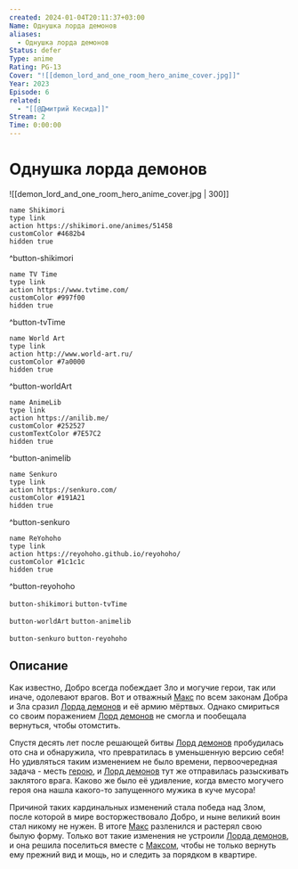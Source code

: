 ```yaml
---
created: 2024-01-04T20:11:37+03:00
Name: Однушка лорда демонов
aliases:
  - Однушка лорда демонов
Status: defer
Type: anime
Rating: PG-13
Cover: "![[demon_lord_and_one_room_hero_anime_cover.jpg]]"
Year: 2023
Episode: 6
related:
  - "[[@Дмитрий Кесида]]"
Stream: 2
Time: 0:00:00
---
```


# Однушка лорда демонов

![[demon_lord_and_one_room_hero_anime_cover.jpg | 300]]

```button
name Shikimori
type link
action https://shikimori.one/animes/51458
customColor #4682b4
hidden true
```
^button-shikimori

```button
name TV Time
type link
action https://www.tvtime.com/
customColor #997f00
hidden true
```
^button-tvTime

```button
name World Art
type link
action http://www.world-art.ru/
customColor #7a0000
hidden true
```
^button-worldArt

```button
name AnimeLib
type link
action https://anilib.me/
customColor #252527
customTextColor #7E57C2
hidden true
```
^button-animelib

```button
name Senkuro
type link
action https://senkuro.com/
customColor #191A21
hidden true
```
^button-senkuro

```button
name ReYohoho
type link
action https://reyohoho.github.io/reyohoho/
customColor #1c1c1c
hidden true
```
^button-reyohoho

`button-shikimori` `button-tvTime`

`button-worldArt` `button-animelib`

`button-senkuro` `button-reyohoho`

## Описание

Как известно, Добро всегда побеждает Зло и могучие герои, так или иначе, одолевают врагов. Вот и отважный [Макс](https://shikimori.one/characters/207661-max) по всем законам Добра и Зла сразил [Лорда демонов](https://shikimori.one/characters/207662-maou) и её армию мёртвых. Однако смириться со своим поражением [Лорд демонов](https://shikimori.one/characters/207662-maou) не смогла и пообещала вернуться, чтобы отомстить. 

Спустя десять лет после решающей битвы [Лорд демонов](https://shikimori.one/characters/207662-maou) пробудилась ото сна и обнаружила, что превратилась в уменьшенную версию себя! Но удивляться таким изменением не было времени, первоочередная задача - месть [герою](https://shikimori.one/characters/207661-max), и [Лорд демонов](https://shikimori.one/characters/207662-maou) тут же отправилась разыскивать заклятого врага. Каково же было её удивление, когда вместо могучего героя она нашла какого-то запущенного мужика в куче мусора!

Причиной таких кардинальных изменений стала победа над Злом, после которой в мире восторжествовало Добро, и ныне великий воин стал никому не нужен. В итоге [Макс](https://shikimori.one/characters/207661-max) разленился и растерял свою былую форму. Только вот такие изменения не устроили [Лорда демонов](https://shikimori.one/characters/207662-maou), и она решила поселиться вместе с [Максом](https://shikimori.one/characters/207661-max), чтобы не только вернуть ему прежний вид и мощь, но и следить за порядком в квартире.
